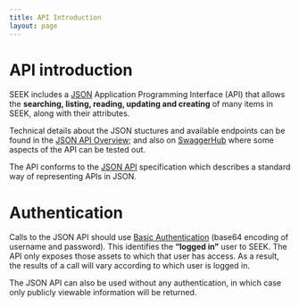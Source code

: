 ```yaml
---
title: API Introduction
layout: page
---
```


# API introduction

SEEK includes a [JSON](https://www.json.org/) Application
Programming Interface (API) that allows the **searching,
listing, reading, updating and creating** of many items in SEEK, 
along with their attributes.
  
Technical details about the JSON stuctures and available endpoints
 can be found in the [JSON API Overview](/tech/api/index.html); 
 and also on [SwaggerHub](https://app.swaggerhub.com/apis/FAIRDOM/SEEK/0.1) 
 where some aspects of the API can be tested out.

The API conforms to the [JSON API](http://jsonapi.org) specification which
describes a standard way of representing APIs in JSON.

# Authentication

Calls to the JSON API should use [Basic Authentication](https://en.wikipedia.org/wiki/Basic_access_authentication)
(base64 encoding of username and password). This
identifies the **“logged in”** user to SEEK. The API
only exposes those assets to which that user has access.
As a result, the results of a call will vary according
to which user is logged in.

The JSON API can also be used without any authentication,
in which case only publicly viewable information will
be returned.

<!--
# Excluded assets

The JSON API currently allows the searching, listing and
reading of all types of assets except
the reading of

* an individual Sample Type
* Samples
* Strains


# Future work

The SEEK team are currently working on extending the API
to include create, update and delete capabilities as well
as to cover currently excluded assets and attributes.
-->
